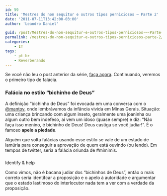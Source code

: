 ```yaml
---
id: 59
title: 'Mestres do non sequitur e outros tipos perniciosos – Parte 2'
date: '2011-07-11T13:42:00-03:00'
author: 'Leandro Daniel'

guid: /post/Mestres-do-non-sequitur-e-outros-tipos-perniciosos-–-Parte-2.aspx
permalink: /mestres-do-non-sequitur-e-outros-tipos-perniciosos-parte-2/
categories:
    - IT
tags:
    - pt-br
    - Reverberando
---
```


Se você não leu o post anterior da série, [faça agora](http://www.leandrodaniel.com/post/Mestres-do-non-sequitur-e-outros-tipos-perniciosos-–-Parte-1). Continuando, veremos o primeiro tipo de falácia.

### Falácia no estilo “bichinho de Deus”

A definição “bichinho de Deus” foi evocada em uma conversa com o [@mantov](http://twitter.com/mantov), onde lembrávamos da infância vivida em Minas Gerais. Situação: uma criança brincando com algum inseto, geralmente uma joaninha ou algum outro bem indefeso, aí vem um idoso (quase sempre) e diz: “Não faça isso menino, é bichinho de Deus! Deus castiga se você judiar!”. É o famoso **apelo a piedade**.

Alguém que solta falácias usando esse estilo se vale de um estado de lamúria para conseguir a aprovação de quem está ouvindo (ou lendo). Em tempos de twitter, seria a falácia oriunda de #mimimis.

### <span class="hps" title="Click for alternate translations">  
Identify</span> <span class="hps" title="Click for alternate translations">&amp;</span> <span class="hps" title="Click for alternate translations">help</span>

Como vimos, não é bacana judiar dos “bichinhos de Deus”, então o mais correto seria identifcar a proposição e o apelo à autoridade e argumentar que o estado lastimoso do interlocutor nada tem a ver com a verdade da proposição.
